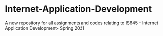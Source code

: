# Internet-Application-Development
A new repository for all assignments and codes relating to IS645 - Internet Application Development- Spring 2021
